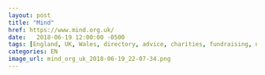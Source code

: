 ```yaml
---
layout: post
title: "Mind"
href: https://www.mind.org.uk/
date:   2018-06-19 12:00:00 -0500
tags: [England, UK, Wales, directory, advice, charities, fundraising, news, outreach, volunteerism]
categories: EN
image_url: mind_org_uk_2018-06-19_22-07-34.png
---
```


